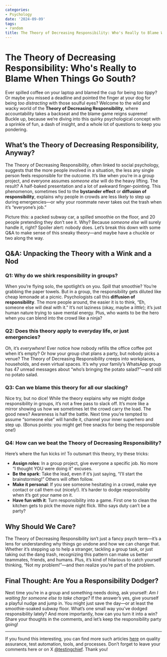 ```yaml
---
categories:
- Psychology
date: '2024-09-09'
tags:
- random
title: The Theory of Decreasing Responsibility: Who's Really to Blame When Things Go South?
---
```


# The Theory of Decreasing Responsibility: Who's Really to Blame When Things Go South?

Ever spilled coffee on your laptop and blamed the cup for being *too tippy*? Or maybe you missed a deadline and pointed the finger at your dog for being *too distracting* with those soulful eyes? Welcome to the wild and wacky world of the **Theory of Decreasing Responsibility**, where accountability takes a backseat and the blame game reigns supreme! Buckle up, because we’re diving into this quirky psychological concept with a sprinkle of fun, a dash of insight, and a whole lot of questions to keep you pondering.

## What’s the Theory of Decreasing Responsibility, Anyway?

The Theory of Decreasing Responsibility, often linked to social psychology, suggests that the more people involved in a situation, the less any single person feels responsible for the outcome. It’s like when you’re in a group project, and everyone assumes *someone else* will do the heavy lifting. The result? A half-baked presentation and a lot of awkward finger-pointing. This phenomenon, sometimes tied to the **bystander effect** or **diffusion of responsibility**, explains why people in crowds are less likely to step up during emergencies—or why your roommate never takes out the trash when it’s “everyone’s job.”

Picture this: a packed subway car, a spilled smoothie on the floor, and 20 people pretending they don’t see it. Why? Because *someone else* will surely handle it, right? Spoiler alert: nobody does. Let’s break this down with some Q&A to make sense of this sneaky theory—and maybe have a chuckle or two along the way.

## Q&A: Unpacking the Theory with a Wink and a Nod

### Q1: Why do we shirk responsibility in groups?
When you’re flying solo, the spotlight’s on you. Spill that smoothie? You’re grabbing the paper towels. But in a group, the responsibility gets diluted like cheap lemonade at a picnic. Psychologists call this **diffusion of responsibility**. The more people around, the easier it is to think, “Eh, someone else will deal with it.” It’s not laziness (okay, maybe a *little*); it’s just human nature trying to save mental energy. Plus, who wants to be the hero when you can blend into the crowd like a ninja?

### Q2: Does this theory apply to everyday life, or just emergencies?
Oh, it’s *everywhere*! Ever notice how nobody refills the office coffee pot when it’s empty? Or how your group chat plans a party, but nobody picks a venue? The Theory of Decreasing Responsibility creeps into workplaces, households, and even virtual spaces. It’s why your family’s WhatsApp group has 47 unread messages about “who’s bringing the potato salad?”—and still no potato salad.

### Q3: Can we blame this theory for all our slacking?
Nice try, but no dice! While the theory explains why we might dodge responsibility in groups, it’s not a free pass to slack off. It’s more like a mirror showing us how we sometimes let the crowd carry the load. The good news? Awareness is half the battle. Next time you’re tempted to assume “someone else” will handle it, channel your inner superhero and step up. (Bonus points: you might get free snacks for being the responsible one!)

### Q4: How can we beat the Theory of Decreasing Responsibility?
Here’s where the fun kicks in! To outsmart this theory, try these tricks:
- **Assign roles**: In a group project, give everyone a specific job. No more “I thought YOU were doing it” excuses.
- **Be the spark**: Take the lead, even if it’s just saying, “I’ll start the brainstorming!” Others will often follow.
- **Make it personal**: If you see someone hesitating in a crowd, make eye contact or call them out (nicely!). It’s harder to dodge responsibility when it’s got your name on it.
- **Have fun with it**: Turn responsibility into a game. First one to clean the kitchen gets to pick the movie night flick. Who says duty can’t be a party?

## Why Should We Care?

The Theory of Decreasing Responsibility isn’t just a fancy psych term—it’s a lens for understanding why things go undone and how we can change that. Whether it’s stepping up to help a stranger, tackling a group task, or just taking out the dang trash, recognizing this pattern can make us better teammates, friends, and humans. Plus, it’s kind of hilarious to catch yourself thinking, “Not my problem!”—and then realize you’re part of the problem.

## Final Thought: Are You a Responsibility Dodger?

Next time you’re in a group and something needs doing, ask yourself: *Am I waiting for someone else to take charge?* If the answer’s yes, give yourself a playful nudge and jump in. You might just save the day—or at least the smoothie-soaked subway floor. What’s one small way you’ve dodged responsibility lately? And more importantly, how can you turn it into a win? Share your thoughts in the comments, and let’s keep the responsibility party going!

* * *

If you found this interesting, you can find more such articles
[here](https://skthetester.github.io/) on quality assurance, test automation,
tools, and processes. Don’t forget to leave your comments here or on X
[@testingchief](https://x.com/testingchief). Thank you!